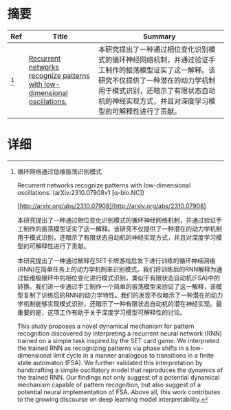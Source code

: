# 摘要

| Ref | Title | Summary |
| --- | --- | --- |
| [^1] | [Recurrent networks recognize patterns with low-dimensional oscillations.](http://arxiv.org/abs/2310.07908) | 本研究提出了一种通过相位变化识别模式的循环神经网络机制，并通过验证手工制作的振荡模型证实了这一解释。该研究不仅提供了一种潜在的动力学机制用于模式识别，还暗示了有限状态自动机的神经实现方式，并且对深度学习模型的可解释性进行了贡献。 |

# 详细

[^1]: 循环网络通过低维振荡识别模式

    Recurrent networks recognize patterns with low-dimensional oscillations. (arXiv:2310.07908v1 [q-bio.NC])

    [http://arxiv.org/abs/2310.07908](http://arxiv.org/abs/2310.07908)

    本研究提出了一种通过相位变化识别模式的循环神经网络机制，并通过验证手工制作的振荡模型证实了这一解释。该研究不仅提供了一种潜在的动力学机制用于模式识别，还暗示了有限状态自动机的神经实现方式，并且对深度学习模型的可解释性进行了贡献。

    

    本研究提出了一种通过解释在SET卡牌游戏启发下进行训练的循环神经网络(RNN)在简单任务上的动力学机制来识别模式。我们将训练后的RNN解释为通过低维极限环中的相位变化进行模式识别，类似于有限状态自动机(FSA)中的转换。我们进一步通过手工制作一个简单的振荡模型来验证了这一解释，该模型复制了训练后的RNN的动力学特性。我们的发现不仅暗示了一种潜在的动力学机制能够实现模式识别，还暗示了一种有限状态自动机的潜在神经实现。最重要的是，这项工作有助于关于深度学习模型可解释性的讨论。

    This study proposes a novel dynamical mechanism for pattern recognition discovered by interpreting a recurrent neural network (RNN) trained on a simple task inspired by the SET card game. We interpreted the trained RNN as recognizing patterns via phase shifts in a low-dimensional limit cycle in a manner analogous to transitions in a finite state automaton (FSA). We further validated this interpretation by handcrafting a simple oscillatory model that reproduces the dynamics of the trained RNN. Our findings not only suggest of a potential dynamical mechanism capable of pattern recognition, but also suggest of a potential neural implementation of FSA. Above all, this work contributes to the growing discourse on deep learning model interpretability.
    

